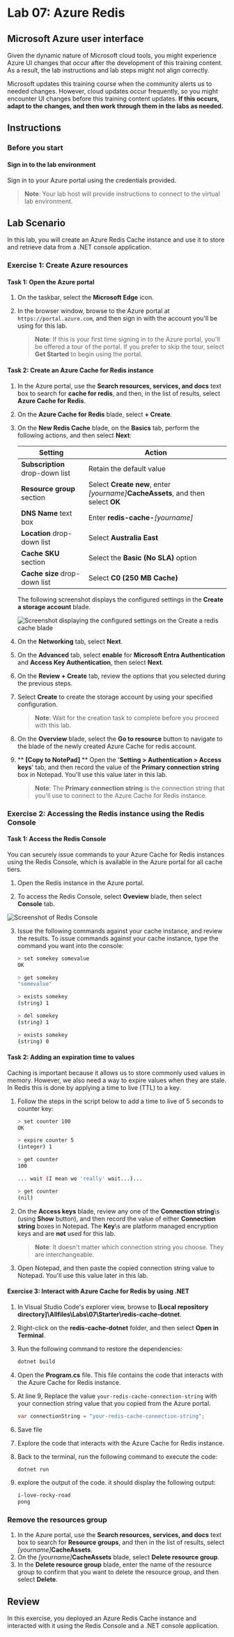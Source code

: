 

# Lab 07: Azure Redis

## Microsoft Azure user interface

Given the dynamic nature of Microsoft cloud tools, you might experience Azure UI changes that occur after the development of this training content. As a result, the lab instructions and lab steps might not align correctly.

Microsoft updates this training course when the community alerts us to needed changes. However, cloud updates occur frequently, so you might encounter UI changes before this training content updates. **If this occurs, adapt to the changes, and then work through them in the labs as needed.**

## Instructions

### Before you start

#### Sign in to the lab environment

Sign in to your Azure portal using the credentials provided.

> **Note**: Your lab host will provide instructions to connect to the virtual lab environment.



## Lab Scenario

In this lab, you will create an Azure Redis Cache instance and use it to store and retrieve data from a .NET console application.

### Exercise 1: Create Azure resources

#### Task 1: Open the Azure portal

1. On the taskbar, select the **Microsoft Edge** icon.
1. In the browser window, browse to the Azure portal at `https://portal.azure.com`, and then sign in with the account you'll be using for this lab.

    > **Note**: If this is your first time signing in to the Azure portal, you'll be offered a tour of the portal. If you prefer to skip the tour, select **Get Started** to begin using the portal.

#### Task 2: Create an Azure Cache for Redis instance

1. In the Azure portal, use the **Search resources, services, and docs** text box to search for **cache for redis**, and then, in the list of results, select **Azure Cache for Redis**.

1. On the **Azure Cache for Redis** blade, select **+ Create**.

1. On the **New Redis Cache** blade, on the **Basics** tab, perform the following actions, and then select **Next**:

    | Setting | Action |
    | -- | -- |
    | **Subscription** drop-down list | Retain the default value |
    | **Resource group** section | Select **Create new**, enter _[yourname]_**CacheAssets**, and then select **OK** |
    | **DNS Name** text box | Enter **redis-cache-**_[yourname]_ |
    | **Location** drop-down list | Select **Australia East** |
    | **Cache SKU** section | Select the **Basic (No SLA)** option |
    | **Cache size** drop-down list | Select **C0 (250 MB Cache)** |

    The following screenshot displays the configured settings in the **Create a storage account** blade.

    ![Screenshot displaying the configured settings on the Create a redis cache blade](./media/l07-new-redis-cache.png)

2. On the **Networking** tab, select **Next**.
3. On the **Advanced** tab, select **enable** for **Microsoft Entra Authentication** and **Access Key Authentication**, then select **Next**.
4. On the **Review + Create** tab, review the options that you selected during the previous steps.
5. Select **Create** to create the storage account by using your specified configuration.

    > **Note**: Wait for the creation task to complete before you proceed with this lab.

6. On the **Overview** blade, select the **Go to resource** button to navigate to the blade of the newly created Azure Cache for redis account.

7. ** **[Copy to NotePad]** ** Open the '**Setting > Authentication > Access keys**' tab, and then record the value of the **Primary connection string** box in Notepad. You'll use this value later in this lab.

    > **Note**: The **Primary connection string** is the connection string that you'll use to connect to the Azure Cache for Redis instance.

### Exercise 2: Accessing the Redis instance using the Redis Console

#### Task 1: Access the Redis Console

You can securely issue commands to your Azure Cache for Redis instances using the Redis Console, which is available in the Azure portal for all cache tiers.

1. Open the Redis instance in the Azure portal.

2. To access the Redis Console, select **Oveview** blade, then select **Console** tab.

![Screenshot of Redis Console](./media/l07-redis-console-menu.png)


3. Issue the following commands against your cache instance, and review the results. To issue commands against your cache instance, type the command you want into the console:

    ```bash
    > set somekey somevalue
    OK

    > get somekey
    "somevalue"
    
    > exists somekey
    (string) 1
    
    > del somekey
    (string) 1
    
    > exists somekey
    (string) 0
    ```

#### Task 2: Adding an expiration time to values

Caching is important because it allows us to store commonly used values in memory. However, we also need a way to expire values when they are stale. In Redis this is done by applying a time to live (TTL) to a key.

1. Follow the steps in the script below to add a time to live of 5 seconds to counter key:

    ```bash
    > set counter 100
    OK

    > expire counter 5
    (integer) 1

    > get counter
    100

    ... wait (I mean we 'really' wait...)...

    > get counter
    (nil)
    ```

5. On the **Access keys** blade, review any one of the **Connection string**\s (using **Show** button), and then record the value of either **Connection string** boxes in Notepad. The **Key**\s are platform managed encryption keys and are **not** used for this lab.

   > **Note**: It doesn't matter which connection string you choose. They are interchangeable.

6. Open Notepad, and then paste the copied connection string value to Notepad. You'll use this value later in this lab.

#### Exercise 3: Interact with Azure Cache for Redis by using .NET

1.  In Visual Studio Code's explorer view, browse to **[Local repository directory]\\Allfiles\\Labs\\07\\Starter\\redis-cache-dotnet**.

2. Right-click on the **redis-cache-dotnet** folder, and then select **Open in Terminal**.

3. Run the following command to restore the dependencies:

    ```bash
    dotnet build
    ```

4. Open the **Program.cs** file. This file contains the code that interacts with the Azure Cache for Redis instance.
   
5. At line 9, Replace the value `your-redis-cache-connection-string` with your connection string value that you copied from the Azure portal.

    ```csharp
    var connectionString = "your-redis-cache-connection-string";
    ```

6. Save file
7. Explore the code that interacts with the Azure Cache for Redis instance.
8. Back to the terminal, run the following command to execute the code:

    ```bash
    dotnet run
    ```

9. explore the output of the code. it should display the following output:

    ```bash
    i-love-rocky-road
    pong
    ```
### Remove the resources group

1. In the Azure portal, use the **Search resources, services, and docs** text box to search for **Resource groups**, and then in the list of results, select _[yourname]_**CacheAssets**.
2. On the _[yourname]_**CacheAssets** blade, select **Delete resource group**.
3. In the **Delete resource group** blade, enter the name of the resource group to confirm that you want to delete the resource group, and then select **Delete**.


## Review

In this exercise, you deployed an Azure Redis Cache instance and interacted with it using the Redis Console and a .NET console application.
